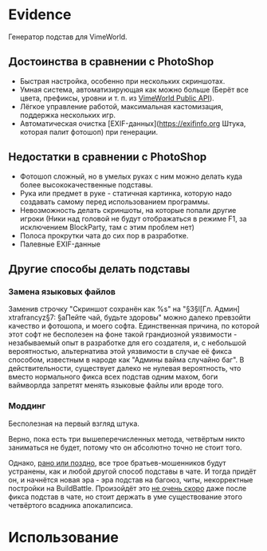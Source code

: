 # Evidence
Генератор подстав для VimeWorld.

## Достоинства в сравнении с PhotoShop
* Быстрая настройка, особенно при нескольких скриншотах.
* Умная система, автоматизирующая как можно больше (Берёт все цвета, префиксы, уровни и т. п. из [VimeWorld Public API](https://vimeworld.github.io/api-docs)).
* Лёгкое управление работой, максимальная кастомизация, поддержка нескольких игр.
* Автоматическая очистка [EXIF-данных](https://exifinfo.org Штука, которая палит фотошоп) при генерации.

## Недостатки в сравнении с PhotoShop
* Фотошоп сложный, но в умелых руках с ним можно делать куда более высококачественные подставы.
* Рука или предмет в руке - статичная картинка, которую надо создавать самому перед использованием программы.
* Невозможность делать скриншоты, на которые попали другие игроки (Ники над головой не будут отображаться в режиме F1, за исключением BlockParty, там с этим проблем нет)
* Полоса прокрутки чата до сих пор в разработке.
* Палевные EXIF-данные

## Другие способы делать подставы
### Замена языковых файлов
Заменив строчку "Скриншот сохранён как %s" на "§3§l[Гл. Админ] xtrafrancyz§7: §aПейте чай, будьте здоровы" можно далеко превзойти качество и фотошопа, и моего софта.
Единственная причина, по которой этот софт не бесполезен на фоне такой грандиозной уязвимости - незабываемый опыт в разработке для его создателя, и, с небольшой вероятностью,
альтернатива этой уязвимости в случае её фикса способом, известным в народе как "Админы вайма случайно баг".
В действительности, существует далеко не нулевая вероятность, что вместо нормального фикса всех подстав одним махом, боги ваймворлда запретят менять языковые файлы или вроде того.

### Моддинг
Бесполезная на первый взгляд штука.

Верно, пока есть три вышеперечисленных метода, четвёртым никто заниматься не будет, потому что он абсолютно точно не стоит того.

Однако, [рано или поздно](https://youtu.be/R9u4BENr8ig), все трое братьев-мошенников будут устранены, как и любой другой способ подставы в чате.
И тогда придёт он, и начнётся новая эра - эра подстав на багоюз, читы, некорректные постройки на BuildBattle. 
Произойдёт это [не очень скоро](https://youtu.be/VwjyiQzopAA?t=2m54s) даже после фикса подстав в чате, но стоит держать в уме существование этого четвёртого всадника апокалипсиса.

# Использование
